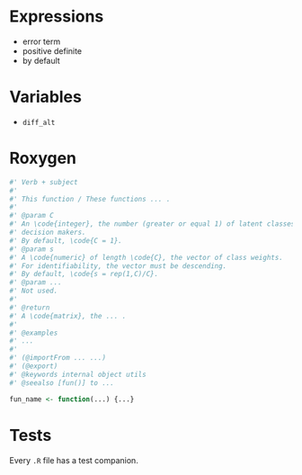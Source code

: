 # Expressions

- error term
- positive definite
- by default

# Variables

- `diff_alt`

# Roxygen

```r
#' Verb + subject
#' 
#' This function / These functions ... .
#' 
#' @param C
#' An \code{integer}, the number (greater or equal 1) of latent classes of 
#' decision makers.
#' By default, \code{C = 1}.
#' @param s
#' A \code{numeric} of length \code{C}, the vector of class weights.
#' For identifiability, the vector must be descending.
#' By default, \code{s = rep(1,C)/C}.
#' @param ...
#' Not used.
#' 
#' @return
#' A \code{matrix}, the ... .
#' 
#' @examples
#' ...
#' 
#' (@importFrom ... ...)
#' (@export)
#' @keywords internal object utils
#' @seealso [fun()] to ...

fun_name <- function(...) {...}
```

# Tests

Every `.R` file has a test companion.
